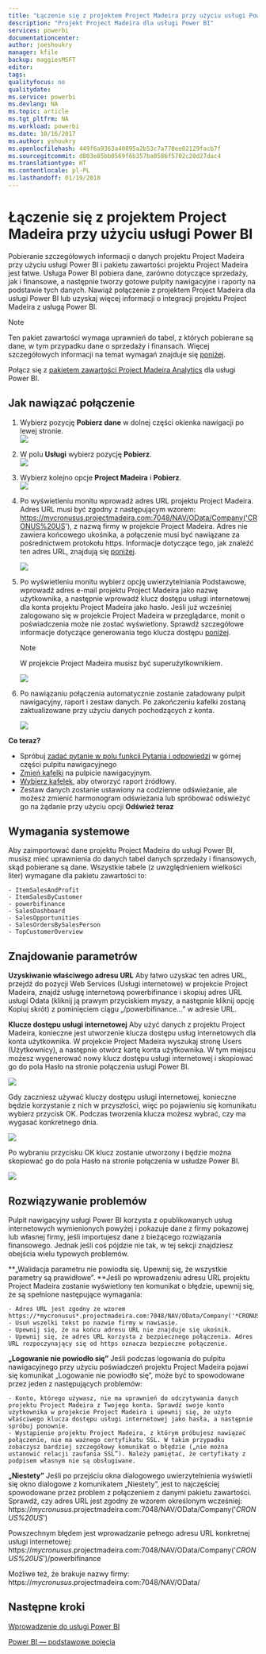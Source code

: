 ```yaml
---
title: "Łączenie się z projektem Project Madeira przy użyciu usługi Power BI"
description: "Projekt Project Madeira dla usługi Power BI"
services: powerbi
documentationcenter: 
author: joeshoukry
manager: kfile
backup: maggiesMSFT
editor: 
tags: 
qualityfocus: no
qualitydate: 
ms.service: powerbi
ms.devlang: NA
ms.topic: article
ms.tgt_pltfrm: NA
ms.workload: powerbi
ms.date: 10/16/2017
ms.author: yshoukry
ms.openlocfilehash: 449f6a9363a40895a2b53c7a778ee02129facb7f
ms.sourcegitcommit: d803e85bb0569f6b357ba0586f5702c20d27dac4
ms.translationtype: HT
ms.contentlocale: pl-PL
ms.lasthandoff: 01/19/2018
---
```

# <a name="connect-to-project-madeira-with-power-bi"></a>Łączenie się z projektem Project Madeira przy użyciu usługi Power BI
Pobieranie szczegółowych informacji o danych projektu Project Madeira przy użyciu usługi Power BI i pakietu zawartości projektu Project Madeira jest łatwe. Usługa Power BI pobiera dane, zarówno dotyczące sprzedaży, jak i finansowe, a następnie tworzy gotowe pulpity nawigacyjne i raporty na podstawie tych danych.
Nawiąż połączenie z projektem Project Madeira dla usługi Power BI lub uzyskaj więcej informacji o integracji projektu Project Madeira z usługą Power BI.

>[!NOTE]
>Ten pakiet zawartości wymaga uprawnień do tabel, z których pobierane są dane, w tym przypadku dane o sprzedaży i finansach. Więcej szczegółowych informacji na temat wymagań znajduje się [poniżej](#Requirements).

Połącz się z [pakietem zawartości Project Madeira Analytics](https://app.powerbi.com/getdata/services/project-madeira) dla usługi Power BI.

## <a name="how-to-connect"></a>Jak nawiązać połączenie
1. Wybierz pozycję **Pobierz dane** w dolnej części okienka nawigacji po lewej stronie.  
    ![](media/service-connect-to-project-madeira/getdata.png)
2. W polu **Usługi** wybierz pozycję **Pobierz**.  
    ![](media/service-connect-to-project-madeira/services.png)
3. Wybierz kolejno opcje **Project Madeira** i **Pobierz**.  
    ![](media/service-connect-to-project-madeira/projectmadeira.png)
4. Po wyświetleniu monitu wprowadź adres URL projektu Project Madeira. Adres URL musi być zgodny z następującym wzorem: https://mycronusus.projectmadeira.com:7048/NAV/OData/Company('CRONUS%20US'), z nazwą firmy w projekcie Project Madeira. Adres nie zawiera końcowego ukośnika, a połączenie musi być nawiązane za pośrednictwem protokołu https. Informacje dotyczące tego, jak znaleźć ten adres URL, znajdują się [poniżej](#FindingParams).  
   
    ![](media/service-connect-to-project-madeira/params.png)
5. Po wyświetleniu monitu wybierz opcję uwierzytelniania Podstawowe, wprowadź adres e-mail projektu Project Madeira jako nazwę użytkownika, a następnie wprowadź klucz dostępu usługi internetowej dla konta projektu Project Madeira jako hasło. Jeśli już wcześniej zalogowano się w projekcie Project Madeira w przeglądarce, monit o poświadczenia może nie zostać wyświetlony. Sprawdź szczegółowe informacje dotyczące generowania tego klucza dostępu [poniżej](#FindingParams).  
   
    >[!NOTE]
    >W projekcie Project Madeira musisz być superużytkownikiem.
   
    ![](media/service-connect-to-project-madeira/creds.png)
6. Po nawiązaniu połączenia automatycznie zostanie załadowany pulpit nawigacyjny, raport i zestaw danych. Po zakończeniu kafelki zostaną zaktualizowane przy użyciu danych pochodzących z konta.  
   
    ![](media/service-connect-to-project-madeira/dashboard.png)

**Co teraz?**

* Spróbuj [zadać pytanie w polu funkcji Pytania i odpowiedzi](power-bi-q-and-a.md) w górnej części pulpitu nawigacyjnego
* [Zmień kafelki](service-dashboard-edit-tile.md) na pulpicie nawigacyjnym.
* [Wybierz kafelek](service-dashboard-tiles.md), aby otworzyć raport źródłowy.
* Zestaw danych zostanie ustawiony na codzienne odświeżanie, ale możesz zmienić harmonogram odświeżania lub spróbować odświeżyć go na żądanie przy użyciu opcji **Odśwież teraz**

<a name="Requirements"></a>

## <a name="system-requirements"></a>Wymagania systemowe
Aby zaimportować dane projektu Project Madeira do usługi Power BI, musisz mieć uprawnienia do danych tabel danych sprzedaży i finansowych, skąd pobierane są dane. Wszystkie tabele (z uwzględnieniem wielkości liter) wymagane dla pakietu zawartości to:  

    - ItemSalesAndProfit  
    - ItemSalesByCustomer  
    - powerbifinance  
    - SalesDashboard  
    - SalesOpportunities  
    - SalesOrdersBySalesPerson  
    - TopCustomerOverview  

<a name="FindingParams"></a>

## <a name="finding-parameters"></a>Znajdowanie parametrów
**Uzyskiwanie właściwego adresu URL** Aby łatwo uzyskać ten adres URL, przejdź do pozycji Web Services (Usługi internetowe) w projekcie Project Madeira, znajdź usługę internetową powerbifinance i skopiuj adres URL usługi Odata (kliknij ją prawym przyciskiem myszy, a następnie kliknij opcję Kopiuj skrót) z pominięciem ciągu „/powerbifinance...” w adresie URL.

**Klucze dostępu usługi internetowej** Aby użyć danych z projektu Project Madeira, konieczne jest utworzenie klucza dostępu usług internetowych dla konta użytkownika. W projekcie Project Madeira wyszukaj stronę Users (Użytkownicy), a następnie otwórz kartę konta użytkownika. W tym miejscu możesz wygenerować nowy klucz dostępu usługi internetowej i skopiować go do pola Hasło na stronie połączenia usługi Power BI.

![](media/service-connect-to-project-madeira/accesskey.png)

Gdy zaczniesz używać kluczy dostępu usługi internetowej, konieczne będzie korzystanie z nich w przyszłości, więc po pojawieniu się komunikatu wybierz przycisk OK.
Podczas tworzenia klucza możesz wybrać, czy ma wygasać konkretnego dnia.

![](media/service-connect-to-project-madeira/accesskey2.png)

Po wybraniu przycisku OK klucz zostanie utworzony i będzie można skopiować go do pola Hasło na stronie połączenia w usłudze Power BI.

![](media/service-connect-to-project-madeira/accesskey3.png)

## <a name="troubleshooting"></a>Rozwiązywanie problemów
Pulpit nawigacyjny usługi Power BI korzysta z opublikowanych usług internetowych wymienionych powyżej i pokazuje dane z firmy pokazowej lub własnej firmy, jeśli importujesz dane z bieżącego rozwiązania finansowego. Jednak jeśli coś pójdzie nie tak, w tej sekcji znajdziesz obejścia wielu typowych problemów.

**„Walidacja parametru nie powiodła się. Upewnij się, że wszystkie parametry są prawidłowe”. **Jeśli po wprowadzeniu adresu URL projektu Project Madeira zostanie wyświetlony ten komunikat o błędzie, upewnij się, że są spełnione następujące wymagania:  

    - Adres URL jest zgodny ze wzorem https://*mycronusus*.projectmadeira.com:7048/NAV/OData/Company('*CRONUS%20US*').  
    - Usuń wszelki tekst po nazwie firmy w nawiasie.  
    - Upewnij się, że na końcu adresu URL nie znajduje się ukośnik.  
    - Upewnij się, że adres URL korzysta z bezpiecznego połączenia. Adres URL rozpoczynający się od https oznacza bezpieczne połączenie.  

**„Logowanie nie powiodło się”** Jeśli podczas logowania do pulpitu nawigacyjnego przy użyciu poświadczeń projektu Project Madeira pojawi się komunikat „Logowanie nie powiodło się”, może być to spowodowane przez jeden z następujących problemów:  

    - Konto, którego używasz, nie ma uprawnień do odczytywania danych projektu Project Madeira z Twojego konta. Sprawdź swoje konto użytkownika w projekcie Project Madeira i upewnij się, że użyto właściwego klucza dostępu usługi internetowej jako hasła, a następnie spróbuj ponownie.  
    - Wystąpienie projektu Project Madeira, z którym próbujesz nawiązać połączenie, nie ma ważnego certyfikatu SSL. W takim przypadku zobaczysz bardziej szczegółowy komunikat o błędzie („nie można ustanowić relacji zaufania SSL”). Należy pamiętać, że certyfikaty z podpisem własnym nie są obsługiwane.  

**„Niestety”** Jeśli po przejściu okna dialogowego uwierzytelnienia wyświetli się okno dialogowe z komunikatem „Niestety”, jest to najczęściej spowodowane przez problem z połączeniem z danymi pakietu zawartości. Sprawdź, czy adres URL jest zgodny ze wzorem określonym wcześniej:  
    https://*mycronusus*.projectmadeira.com:7048/NAV/OData/Company('*CRONUS%20US*')

Powszechnym błędem jest wprowadzanie pełnego adresu URL konkretnej usługi internetowej:  
    https://*mycronusus*.projectmadeira.com:7048/NAV/OData/Company('*CRONUS%20US*')/powerbifinance

Możliwe też, że brakuje nazwy firmy:   
    https://*mycronusus*.projectmadeira.com:7048/NAV/OData/

## <a name="next-steps"></a>Następne kroki
[Wprowadzenie do usługi Power BI](service-get-started.md)

[Power BI — podstawowe pojęcia](service-basic-concepts.md)

